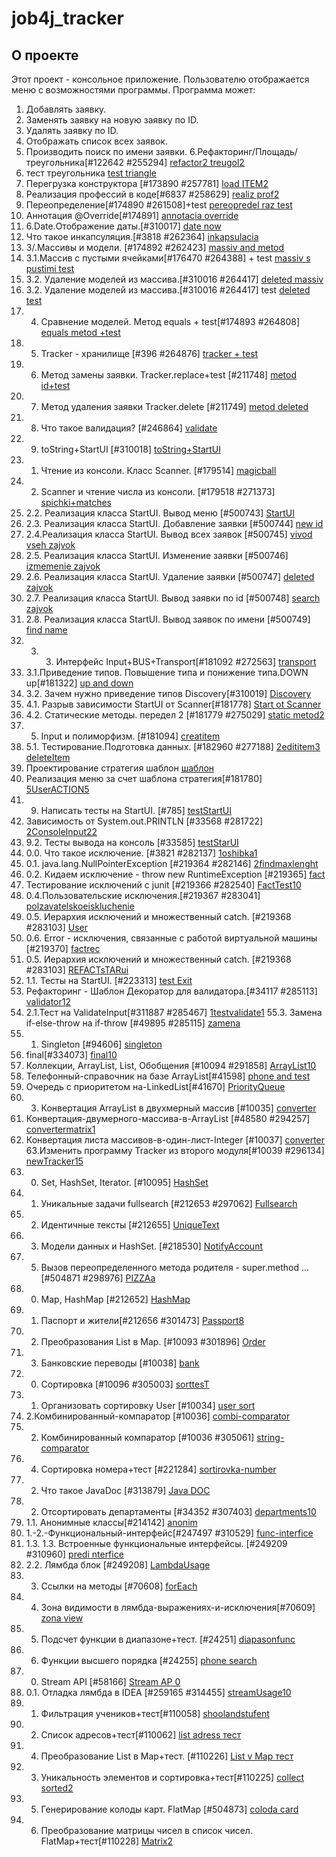 # job4j_tracker
## О проекте
Этот проект - консольное приложение. Пользователю отображается меню с возможностями программы.
Программа может:
1. Добавлять заявку.
2. Заменять заявку на новую заявку по ID.
3. Удалять заявку по ID.
4. Отображать список всех заявок.
5. Производить поиск по имени заявки.
6.Рефакторинг/Площадь/треугольника[#122642 #255294]
[refactor2 treugol2](https://github.com/as310788/-job4j_tracker/blob/master/images/refactor%20treugol.png)
6. тест треугольника
[test triangle](https://github.com/as310788/-job4j_tracker/blob/master/images/test%20triangle.png)
7. Перегрузка конструктора [#173890 #257781]
[load ITEM2](https://github.com/as310788/-job4j_tracker/blob/master/images/LOAD%20ITEM.png)
8. Реализация профессий в коде[#6837 #258629]
[realiz prof2](https://github.com/as310788/-job4j_tracker/blob/master/images/realiz%20prof.png)
9. Переопределение[#174890 #261508]+test
[pereopredel raz test](https://github.com/as310788/-job4j_tracker/blob/master/images/%D0%9F%D0%B5%D1%80%D0%B5%D0%BE%D0%BF%D1%80%D0%B5%D0%B4%D0%B5%D0%BB%D0%B5%D0%BD%D0%B8%D0%B5.png)
10. Аннотация @Override[#174891]
[annotacia override](https://github.com/as310788/-job4j_tracker/blob/master/images/override.png)
11. 6.Date.Отображение даты.[#310017]
[date now](https://github.com/as310788/-job4j_tracker/blob/master/images/view%20date.png)
12. Что такое инкапсуляция.[#3818 #262364]
[inkapsulacia](https://github.com/as310788/-job4j_tracker/blob/master/images/%D0%A7%D1%82%D0%BE%20%D1%82%D0%B0%D0%BA%D0%BE%D0%B5%20%D0%B8%D0%BD%D0%BA%D0%B0%D0%BF%D1%81%D1%83%D0%BB%D1%8F%D1%86%D0%B8%D1%8F..png)
13. 3/.Массивы и модели. [#174892 #262423]
[massiv and metod](https://github.com/as310788/-job4j_tracker/blob/master/images/metod%20and%20massiv.png)
14. 3.1.Массив с пустыми ячейками[#176470 #264388] + test
[massiv s pustimi test](https://github.com/as310788/-job4j_tracker/blob/master/images/%D0%BF%D1%83%D1%81%D1%82%D0%BE%D0%B9%20%D0%BC%D0%B0%D1%81%D1%81%D0%B8%D0%B2.png)
15. 3.2. Удаление моделей из массива.[#310016 #264417]
    [deleted massiv](https://github.com/as310788/-job4j_tracker/commit/62ec5d42292f361fc215bf8b0a02bc6fbe1e54ef)
16. 3.2. Удаление моделей из массива.[#310016 #264417] test
[deleted test](https://github.com/as310788/-job4j_tracker/blob/master/images/test1.png)
17. 4. Сравнение моделей. Метод equals + test[#174893 #264808]
[equals metod +test](https://github.com/as310788/-job4j_tracker/commit/fb09640cd146c46104700b327a36671ee9548521)
18. 5. Tracker - хранилище [#396 #264876]
[tracker + test](https://github.com/as310788/-job4j_tracker/blob/master/images/Tracker%20-%20%D1%85%D1%80%D0%B0%D0%BD%D0%B8%D0%BB%D0%B8%D1%89%D0%B5.png)
19. 6. Метод замены заявки. Tracker.replace+test [#211748]
[metod id+test](https://github.com/as310788/-job4j_tracker/blob/master/images/metod%20id.png)
20. 7. Метод удаления заявки Tracker.delete [#211749]
[metod deleted](https://github.com/as310788/-job4j_tracker/blob/master/images/metod%20deleted.png)
21. 8. Что такое валидация? [#246864]
[validate](https://github.com/as310788/-job4j_tracker/blob/master/images/validacia.png)
22. 9. toString+StartUI [#310018]
[toString+StartUI](https://github.com/as310788/-job4j_tracker/blob/master/images/startUl.png)
23. 1. Чтение из консоли. Класс Scanner. [#179514]
[magicball](https://github.com/as310788/-job4j_tracker/blob/master/images/magicball.png)
24. 2. Scanner и чтение числа из консоли. [#179518 #271373]
[spichki+matches](https://github.com/as310788/-job4j_tracker/blob/master/images/%D1%81%D0%BF%D0%B8%D1%87%D0%BA%D0%B8.png)
25. 2.2. Реализация класса StartUI. Вывод меню [#500743]
[StartUI](https://github.com/as310788/-job4j_tracker/blob/master/images/StartUI.png)
26. 2.3. Реализация класса StartUI. Добавление заявки [#500744]
[new id](https://github.com/as310788/-job4j_tracker/blob/master/images/%D0%B4%D0%BE%D0%B1%D0%B0%D0%B2%D0%BB%D0%B5%D0%BD%D0%B8%D0%B5%20%D0%B7%D0%B0%D1%8F%D0%B2%D0%BA%D0%B8.png)
27. 2.4.Реализация класса StartUI. Вывод всех заявок [#500745]
[vivod vseh zajvok](https://github.com/as310788/-job4j_tracker/blob/master/images/%D0%92%D1%8B%D0%B2%D0%BE%D0%B4%20%D0%B2%D1%81%D0%B5%D1%85%20%D0%B7%D0%B0%D1%8F%D0%B2%D0%BE%D0%BA.png)
28. 2.5. Реализация класса StartUI. Изменение заявки [#500746]
[izmemenie zajvok](https://github.com/as310788/-job4j_tracker/blob/master/images/change%20zajvok.png)
29. 2.6. Реализация класса StartUI. Удаление заявки [#500747]
[deleted zajvok](https://github.com/as310788/-job4j_tracker/blob/master/images/deleted.png)
30. 2.7. Реализация класса StartUI. Вывод заявки по id [#500748]
[search zajvok](https://github.com/as310788/-job4j_tracker/blob/master/images/search%20zajvok.png)
31. 2.8. Реализация класса StartUI. Вывод заявок по имени [#500749]
[find name](https://github.com/as310788/-job4j_tracker/blob/master/images/find%20test.png)
32. 3. 3. Интерфейс Input+BUS+Transport[#181092 #272563]
[transport](https://github.com/as310788/-job4j_tracker/blob/master/images/transport.png)
33. 3.1.Приведение типов. Повышение типа и понижение типа.DOWN up[#181322]
[up and down](https://github.com/as310788/-job4j_tracker/blob/master/images/up%20and%20down.png)
34. 3.2. Зачем нужно приведение типов Discovery[#310019]
[Discovery](https://github.com/as310788/-job4j_tracker/blob/master/images/Vehicle.png)
35. 4.1. Разрыв зависимости StartUI от Scanner[#181778]
[Start ot Scanner](https://github.com/as310788/-job4j_tracker/blob/master/images/razriv.png)
36. 4.2. Статические методы. передел 2 [#181779 #275029]
[static metod2](https://github.com/as310788/-job4j_tracker/commit/d7b8fba6d8324cbce37122825e291058b6a94ac9)
37. 5. Input и полиморфизм. [#181094]
[creatitem](https://github.com/as310788/-job4j_tracker/blob/master/images/create.png)
38. 5.1. Тестирование.Подготовка данных. [#182960 #277188]
[2edititem3 deleteItem](https://github.com/as310788/-job4j_tracker/blob/master/images/edititem.png)
39. Проектирование стратегия шаблон
[шаблон](https://github.com/as310788/-job4j_tracker/blob/master/images/%D1%88%D0%B0%D0%B1%D0%BB%D0%BE%D0%BD.png)
40. Реализация меню за счет шаблона стратегия[#181780]
[5UserACTION5](https://github.com/as310788/-job4j_tracker/blob/master/images/user.png)
41. 9. Написать тесты на StartUI. [#785]
[testStartUI](https://github.com/as310788/-job4j_tracker/blob/master/images/Test%20STARTUI.png)
42. Зависимость от System.out.PRINTLN [#33568 #281722]
[2ConsoleInput22](https://github.com/as310788/-job4j_tracker/blob/master/images/ref.png)
43. 9.2. Тесты вывода на консоль [#33585]
[testStarUI](https://github.com/as310788/-job4j_tracker/blob/master/images/test%202%20StartUI.png)
44. 0.0. Что такое исключение. [#3821 #282137]
[1oshibka1](https://github.com/as310788/-job4j_tracker/blob/master/images/blackaray.png)
45. 0.1. java.lang.NullPointerException [#219364 #282146]
[2findmaxlenght](https://github.com/as310788/-job4j_tracker/blob/master/images/FindMaxLenght.png)
46. 0.2. Кидаем исключение - throw new RuntimeException [#219365]
[fact](https://github.com/as310788/-job4j_tracker/blob/master/images/Fact.png)
47. Тестирование исключений с junit [#219366 #282540]
[FactTest10](https://github.com/as310788/-job4j_tracker/blob/master/images/FactTest.png)
48. 0.4.Пользовательские исключения.[#219367 #283041]
[polzavatelskoeiskluchenie](https://github.com/as310788/-job4j_tracker/blob/master/images/element.png)
49. 0.5. Иерархия исключений и множественный catch. [#219368 #283103]
[User](https://github.com/as310788/-job4j_tracker/blob/master/images/UserStore.png)
50. 0.6. Error - исключения, связанные с работой виртуальной машины [#219370]
[factrec](https://github.com/as310788/-job4j_tracker/commit/bc0ddc693f121150917b5164003f4cad89c6f862)
51. 0.5. Иерархия исключений и множественный catch. [#219368 #283103]
[REFACTsTARui](https://github.com/as310788/-job4j_tracker/blob/master/images/StartUI205.png)
52. 1.1. Тесты на StartUI. [#223313]
[test Exit](https://github.com/as310788/-job4j_tracker/blob/master/images/testExit.png)
53. Рефакторинг - Шаблон Декоратор для валидатора.[#34117 #285113]
[validator12](https://github.com/as310788/-job4j_tracker/blob/master/images/validator.png)
54. 2.1.Тест на ValidateInput[#311887 #285467]
[1testvalidate1](https://github.com/as310788/-job4j_tracker/blob/master/images/test%20validate.png)
55.3. Замена if-else-throw на if-throw [#49895 #285115]
[zamena](https://github.com/as310788/-job4j_tracker/blob/master/images/find.png)
55. 1. Singleton [#94606]
[singleton](https://github.com/as310788/-job4j_tracker/blob/master/images/singletracker.png)
56. final[#334073]
[final10](https://github.com/as310788/-job4j_tracker/blob/master/images/final.png)
57. Коллекции, ArrayList, List, Обобщения [#10094 #291858]
[ArrayList10](https://github.com/as310788/-job4j_tracker/blob/master/images/ArrayList.png)
58. Телефонный-справочник на базе ArrayList[#41598]
[phone and test](https://github.com/as310788/-job4j_tracker/blob/master/images/phone.png)
59. Очередь с приоритетом на-LinkedList[#41670]
[PriorityQueue](https://github.com/as310788/-job4j_tracker/blob/master/images/PriorityQueue.png)
60. 3. Конвертация ArrayList в двухмерный массив [#10035]
[converter](https://github.com/as310788/-job4j_tracker/blob/master/images/converter1000.png)
61. Конвертация-двумерного-массива-в-ArrayList [#48580 #294257]
[convertermatrix1](https://github.com/as310788/-job4j_tracker/blob/master/images/convertermatrix.png)
62. Конвертация листа массивов-в-один-лист-Integer [#10037]
[converter](https://github.com/as310788/-job4j_tracker/blob/master/images/converte2000.png)
63.Изменить программу Tracker из второго модуля[#10039 #296134]
[newTracker15](https://github.com/as310788/-job4j_tracker/blob/master/images/newtracker.png)
63. 0. Set, HashSet, Iterator. [#10095]
[HashSet](https://github.com/as310788/-job4j_tracker/blob/master/images/HashSet.png)
64. 1. Уникальные задачи fullsearch [#212653 #297062]
[Fullsearch](https://github.com/as310788/-job4j_tracker/blob/master/images/Fullsearch.png)
65. 2. Идентичные тексты [#212655]
[UniqueText](https://github.com/as310788/-job4j_tracker/blob/master/images/uniquetekst.png)
66. 3. Модели данных и HashSet. [#218530]
[NotifyAccount](https://github.com/as310788/-job4j_tracker/blob/master/images/Account.png)
67. 5. Вызов переопределенного метода родителя - super.method ... [#504871 #298976]
[PIZZAa](https://github.com/as310788/-job4j_tracker/blob/master/images/PIZZA.png)
68. 0. Map, HashMap [#212652]
[HashMap](https://github.com/as310788/-job4j_tracker/blob/master/images/HashMap.png)
69. 1. Паспорт и жители[#212656 #301473]
[Passport8](https://github.com/as310788/-job4j_tracker/blob/master/images/Passport.png)
70. 2. Преобразования List в Map. [#10093 #301896]
[Order](https://github.com/as310788/-job4j_tracker/blob/master/images/orderconverter.png)
71. 3. Банковские переводы [#10038]
[bank](https://github.com/as310788/-job4j_tracker/blob/master/images/bank.png)
72. 0. Сортировка [#10096 #305003]
[sorttesT](https://github.com/as310788/-job4j_tracker/blob/master/images/sort.png)
73. 1. Организовать сортировку User [#10034]
[user sort](https://github.com/as310788/-job4j_tracker/blob/master/images/user%20sort.png)
74. 2.Комбинированный-компаратор [#10036]
[combi-comparator](https://github.com/as310788/-job4j_tracker/blob/master/images/job.png)
75. 2. Комбинированный компаратор [#10036 #305061]
[string-comparator](https://github.com/as310788/-job4j_tracker/blob/master/images/string%20compare.png)
76. 4. Сортировка номера+тест [#221284]
[sortirovka-number](https://github.com/as310788/-job4j_tracker/blob/master/images/number%20sortirovka.png)
77. 2. Что такое JavaDoc [#313879]
[Java DOC](https://github.com/as310788/-job4j_tracker/blob/master/images/java%20doc.png)
78. 2. Отсортировать департаменты [#34352 #307403]
[departments10](https://github.com/as310788/-job4j_tracker/blob/master/images/Departments.png)
79. 1.1. Анонимные классы[#214142]
[anonim](https://github.com/as310788/-job4j_tracker/blob/master/images/anonim.png)
80. 1.-2.-Функциональный-интерфейс[#247497 #310529]
[func-interfice](https://github.com/as310788/-job4j_tracker/blob/master/images/Func%20interfice.png)
81. 1.3. 1.3. Встроенные функциональные интерфейсы. [#249209 #310960]
[predi nterfice](https://github.com/as310788/-job4j_tracker/blob/master/images/search%20folder%202.png)
82. 2.2. Лямбда блок [#249208]
[LambdaUsage](https://github.com/as310788/-job4j_tracker/blob/master/images/LambdaUsage.png)
83. 3. Ссылки на методы [#70608]
[forEach](https://github.com/as310788/-job4j_tracker/blob/master/images/forEach.png)
84. 4. Зона видимости в лямбда-выражениях-и-исключения[#70609]
[zona view](https://github.com/as310788/-job4j_tracker/blob/master/images/scope%20inside.png)
85. 5. Подсчет функции в диапазоне+тест. [#24251]
[diapasonfunc](https://github.com/as310788/-job4j_tracker/blob/master/images/DiapasonFunction.png)
86. 6. Функции высшего порядка [#24255]
[phone search](https://github.com/as310788/-job4j_tracker/blob/master/images/Search%20Phone.png)
87. 0. Stream API [#58166]
[Stream AP 0](https://github.com/as310788/-job4j_tracker/blob/master/images/streamAP%200.png)
88. 0.1. Отладка лямбда в IDEA [#259165 #314455]
[streamUsage10](https://github.com/as310788/-job4j_tracker/blob/master/images/streamUsage.png)
89. 1. Фильтрация учеников+тест[#110058]
[shoolandstufent](https://github.com/as310788/-job4j_tracker/blob/master/images/SHOOLANDSTUDENT.png)
90. 2. Список адресов+тест[#110062]
[list adress тест](https://github.com/as310788/-job4j_tracker/blob/master/images/list%20adress.png)
91. 4. Преобразование List в Map+тест. [#110226]
[List v Map тест](https://github.com/as310788/-job4j_tracker/blob/master/images/List%20in%20Map.png)
92. 3. Уникальность элементов и сортировка+тест[#110225]
[collect sorted2](https://github.com/as310788/-job4j_tracker/blob/master/images/coolect%20Sorted.png)
93. 5. Генерирование колоды карт. FlatMap [#504873]
[coloda card](https://github.com/as310788/-job4j_tracker/blob/master/images/Koloda%20Card.png)
94. 6. Преобразование матрицы чисел в список чисел. FlatMap+тест[#110228]
[Matrix2](https://github.com/as310788/-job4j_tracker/blob/master/images/matrixtolist.png)
       


